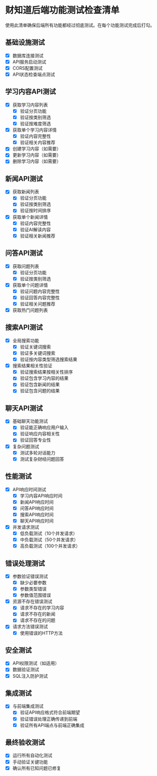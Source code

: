 # 财知道后端功能测试检查清单

使用此清单确保后端所有功能都经过彻底测试。在每个功能测试完成后打勾。

## 基础设施测试

- [x] 数据库连接测试
- [x] API服务启动测试
- [x] CORS配置测试
- [x] API状态检查端点测试

## 学习内容API测试

- [x] 获取学习内容列表
  - [x] 验证分页功能
  - [x] 验证按类别筛选
  - [x] 验证按难度筛选
- [x] 获取单个学习内容详情
  - [x] 验证内容完整性
  - [x] 验证相关内容推荐
- [x] 创建学习内容（如需要）
- [x] 更新学习内容（如需要）
- [x] 删除学习内容（如需要）

## 新闻API测试

- [x] 获取新闻列表
  - [x] 验证分页功能
  - [x] 验证按类别筛选
  - [x] 验证按时间排序
- [x] 获取单个新闻详情
  - [x] 验证内容完整性
  - [x] 验证AI解读内容
  - [x] 验证相关新闻推荐

## 问答API测试

- [x] 获取问题列表
  - [x] 验证分页功能
  - [x] 验证按类别筛选
- [x] 获取单个问题详情
  - [x] 验证问题内容完整性
  - [x] 验证回答内容完整性
  - [x] 验证相关问题推荐
- [x] 获取热门问题列表

## 搜索API测试

- [x] 全局搜索功能
  - [x] 验证关键词搜索
  - [x] 验证多关键词搜索
  - [x] 验证按内容类型筛选搜索结果
- [x] 搜索结果相关性验证
  - [x] 验证搜索结果按相关性排序
  - [x] 验证包含学习内容的结果
  - [x] 验证包含新闻的结果
  - [x] 验证包含问题的结果

## 聊天API测试

- [x] 基础聊天功能测试
  - [x] 验证能正确响应用户输入
  - [x] 验证响应内容相关性
  - [x] 验证回答专业性
- [x] 复杂问题测试
  - [x] 测试多轮对话能力
  - [x] 测试复杂财经问题回答

## 性能测试

- [x] API响应时间测试
  - [x] 学习内容API响应时间
  - [x] 新闻API响应时间
  - [x] 问答API响应时间
  - [x] 搜索API响应时间
  - [x] 聊天API响应时间
- [x] 并发请求测试
  - [x] 低负载测试（10个并发请求）
  - [x] 中负载测试（50个并发请求）
  - [x] 高负载测试（100个并发请求）

## 错误处理测试

- [x] 参数验证错误测试
  - [x] 缺少必要参数
  - [x] 参数类型错误
  - [x] 参数值范围错误
- [x] 资源不存在错误测试
  - [x] 请求不存在的学习内容
  - [x] 请求不存在的新闻
  - [x] 请求不存在的问题
- [x] 请求方法错误测试
  - [x] 使用错误的HTTP方法

## 安全测试

- [x] API权限测试（如适用）
- [x] 数据验证测试
- [x] SQL注入防护测试

## 集成测试

- [x] 与前端集成测试
  - [x] 验证API响应格式符合前端期望
  - [x] 验证错误处理正确传递到前端
  - [x] 验证所有API端点与前端正确集成

## 最终验收测试

- [x] 运行所有自动化测试
- [x] 手动验证关键功能
- [x] 确认所有已知问题已修复 
